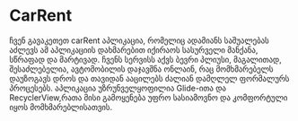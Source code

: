 # CarRent

ჩვენ გავაკეთეთ carRent აპლიკაცია, რომელიც ადამიანს საშუალებას აძლევს
ამ აპლიკაციის დახმარებით იქირაოს სასურველი მანქანა, სწრაფად და მარტივად.
ჩვენს სერვისს აქვს ბევრი პლიუსი, მაგალითად, შესაძლებელია, ავტომობილის 
დაჯავშნა ონლაინ, რაც მომხმარებელს დაუზოგავს დროს და თავიდან ააცილებს
ძალიან დამღლელ ფორმალურს პროცესებს.
აპლიკაცია უზრუნველყოფილია Glide-ითა და RecyclerView,რათა
მისი გამოყენება უფრო სასიამოვნო და კომფორტული იყოს მომხმარებლისათვის.
